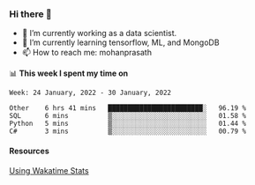 ### Hi there 👋

- 🔭 I’m currently working as a data scientist.
- 🌱 I’m currently learning tensorflow, ML, and MongoDB
- 📫 How to reach me: mohanprasath

📊 **This week I spent my time on**
<!--START_SECTION:waka-->
```text
Week: 24 January, 2022 - 30 January, 2022

Other    6 hrs 41 mins   ████████████████████████░   96.19 % 
SQL      6 mins          ▒░░░░░░░░░░░░░░░░░░░░░░░░   01.58 % 
Python   5 mins          ▒░░░░░░░░░░░░░░░░░░░░░░░░   01.44 % 
C#       3 mins          ▒░░░░░░░░░░░░░░░░░░░░░░░░   00.79 % 
```
<!--END_SECTION:waka-->

#### Resources
[Using Wakatime Stats](https://github.com/marketplace/actions/waka-readme)
